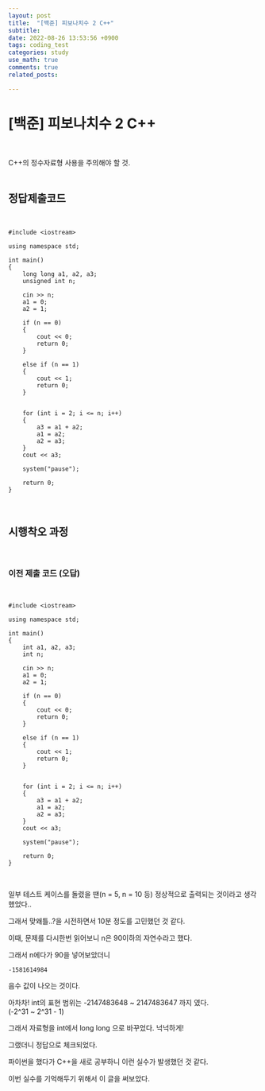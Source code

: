 ```yaml
---
layout: post
title:  "[백준] 피보나치수 2 C++"
subtitle:   
date: 2022-08-26 13:53:56 +0900
tags: coding_test
categories: study
use_math: true
comments: true
related_posts:

---
```


# [백준] 피보나치수 2 C++<br/>
<br/>

C++의 정수자료형 사용을 주의해야 할 것.<br/>
<br/>

## 정답제출코드<br/>
<br/>

```
#include <iostream>

using namespace std;

int main()
{
    long long a1, a2, a3;
    unsigned int n;
    
    cin >> n;
    a1 = 0;
    a2 = 1;

    if (n == 0)
    {
        cout << 0;
        return 0;
    }
    
    else if (n == 1)
    {
        cout << 1;
        return 0;
    }

    
    for (int i = 2; i <= n; i++)
    {
        a3 = a1 + a2;
        a1 = a2;
        a2 = a3;
    }
    cout << a3;
    
    system("pause");

    return 0;
}
```

<br/>

## 시행착오 과정<br/>
<br/>

### 이전 제출 코드 (오답)<br/>

<br/>

```
#include <iostream>

using namespace std;

int main()
{
    int a1, a2, a3;
    int n;
    
    cin >> n;
    a1 = 0;
    a2 = 1;

    if (n == 0)
    {
        cout << 0;
        return 0;
    }
    
    else if (n == 1)
    {
        cout << 1;
        return 0;
    }

    
    for (int i = 2; i <= n; i++)
    {
        a3 = a1 + a2;
        a1 = a2;
        a2 = a3;
    }
    cout << a3;
    
    system("pause");

    return 0;
}
```

<br/>

일부 테스트 케이스를 돌렸을 땐(n = 5, n = 10 등) 정상적으로 출력되는 것이라고 생각했었다..<br/>

그래서 맞왜틀..?을 시전하면서 10분 정도를 고민했던 것 같다.<br/>

이때, 문제를 다시한번 읽어보니 n은 90이하의 자연수라고 했다.<br/>

그래서 n에다가 90을 넣어보았더니<br/>

```
-1581614984
```

음수 값이 나오는 것이다.<br/>

아차차! int의 표현 범위는 -2147483648 ~ 2147483647 까지 였다.<br/>
(-2^31 ~ 2^31 - 1)<br/>

그래서 자료형을 int에서 long long 으로 바꾸었다. 넉넉하게!<br/>

그랬더니 정답으로 체크되었다.<br/>

파이썬을 했다가 C++을 새로 공부하니 이런 실수가 발생했던 것 같다.<br/>

이번 실수를 기억해두기 위해서 이 글을 써보았다.<br/>